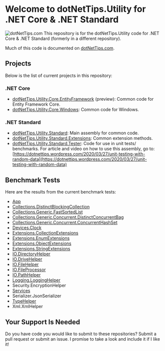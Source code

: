 # Welcome to dotNetTips.Utility for .NET Core & .NET Standard

![dotNetTips.com](https://dotnettips.files.wordpress.com/2020/03/2020-dotnettips.com-logo-earth400.75x.png)
This repository is for the dotNetTips.Utility code for .NET Core & .NET Standard (formerly in a different repository).

Much of this code is documented on <a href="https://dotnettips.wordpress.com/tag/dotnettips-utility/" target="_blank">dotNetTips.com</a>.

## Projects
Below is the list of current projects in this repository:
### .NET Core
*  	[dotNetTips.Utility.Core.EntityFramework][1] (preview): Common code for Entity Framework Core.
*   [dotNetTips.Utility.Core.Windows][2]: Common code for Windows.
### .NET Standard
*   [dotNetTips.Utility.Standard][3]: Main assembly for common code.
*   [dotNetTips.Utility.Standard.Extensions][4]: Common extension methods.
*   [dotNetTips.Utility.Standard.Tester][5]: Code for use in unit tests/ benchmarks. For article and video on how to use this assembly, go to: [https://dotnettips.wordpress.com/2020/03/27/unit-testing-with-random-data](https://dotnettips.wordpress.com/2020/03/27/unit-testing-with-random-data)

## Benchmark Tests
Here are the results from the current benchmark tests:

* [App][6]
* [Collections.DistinctBlockingCollection<T>][7]
* [Collections.Generic.FastSortedList<T>][8]
* [Collections.Generic.Concurrent.DistinctConcurrentBag<T>][9]
* [Collections.Generic.Concurrent.ConcurrentHashSet<T>][10]
* [Devices.Clock][11]
* [Extensions.CollectionExtensions][12]
* [Extensions.EnumExtensions][13]
* [Extensions.ObjectExtensions][14]
* [Extensions.StringExtensions][15]
* [IO.DirectoryHelper][16]
* [IO.DriveHelper][17]
* [IO.FileHelper][18]
* [IO.FileProcessor][19]
* [IO.PathHelper][20]
* [Logging.LoggingHelper][21]
* Security.EncryptionHelper
* [Services][22]
* Serializer.JsonSerializer
* [TypeHelper][23]
* Xml.XmlHelper

## Your Support Is Needed
Do you have code you would like to submit to these repositories? Submit a pull request or submit an issue. I promise to take a look and include it if I like it!

  [1]: https://github.com/RealDotNetDave/dotNetTips.Utility.Core/tree/master/src/Core/dotNetTips.Utility.Core.EntityFramework
  [2]: https://github.com/RealDotNetDave/dotNetTips.Utility.Core/tree/master/src/Core/dotNetTips.Utility.Core.Windows
  [3]: https://github.com/RealDotNetDave/dotNetTips.Utility.Core/tree/master/src/Standard/dotNetTips.Utility.Standard
  [4]: https://github.com/RealDotNetDave/dotNetTips.Utility.Core/tree/master/src/Standard/dotNetTips.Utility.Standard.Extensions
  [5]: https://github.com/RealDotNetDave/dotNetTips.Utility.Core/tree/master/src/Standard/dotNetTips.Utility.Standard.Tester
  [6]: docs%2FBenchmark%20Results%2FdotNetTips.Utility.Benchmarks.AppPerfTestRunner-report-github.md
  [7]: docs%2FBenchmark%20Results%2FdotNetTips.Utility.Benchmarks.Collections.Concurrent.DistinctBlockingCollectionPerfTestRunner-report-github.md
  [8]: docs%2FBenchmark%20Results%2FdotNetTips.Utility.Benchmarks.Collections.Concurrent.FastSortedListPerfTestRunner-report-github.md
  [9]: docs%2FBenchmark%20Results%2FdotNetTips.Utility.Benchmarks.Collections.Concurrent.ConcurrentDistinctConcurrentBagPerfTestRunner-report-github.md
  [10]: docs%2FBenchmark%20Results%2FdotNetTips.Utility.Benchmarks.Collections.Concurrent.ConcurrentHashSetPerfTestRunner-report-github.md
  [11]: docs%2FBenchmark%20Results%2FdotNetTips.Utility.Benchmarks.Devices.ClockPerfTestRunner-report-github.md
  [12]: docs%2FBenchmark%20Results%2FdotNetTips.Utility.Benchmarks.Extensions.CollectionExtensionsPerfTestRunner-report-github.md
  [13]: docs%2FBenchmark%20Results%2FdotNetTips.Utility.Benchmarks.Extensions.EnumExtensionsPerfTestRunner-report-github.md
  [14]: docs%2FBenchmark%20Results%2FdotNetTips.Utility.Benchmarks.Extensions.ObjectExtensionsPerfTestRunner-report-github.md
  [15]: docs%2FBenchmark%20Results%2FdotNetTips.Utility.Benchmarks.Extensions.StringExtensionsPerfTestRunner-report-github.md
  [16]: docs%2FBenchmark%20Results%2FdotNetTips.Utility.Benchmarks.IO.DirectoryHelperPerfTestRunner-report-github.md
  [17]: docs%2FBenchmark%20Results%2FdotNetTips.Utility.Benchmarks.IO.DriveHelperPerfTestRunner-report-github.md
  [18]: docs%2FBenchmark%20Results%2FdotNetTips.Utility.Benchmarks.IO.FileHelperPerfTestRunner-report-github.md
  [19]: docs%2FBenchmark%20Results%2FdotNetTips.Utility.Benchmarks.IO.FileProcessorPerfTestRunner-report-github.md
  [20]: docs%2FBenchmark%20Results%2FdotNetTips.Utility.Benchmarks.IO.PathHelperPerfTestRunner-report-github.md
  [21]: docs%2FBenchmark%20Results%2FdotNetTips.Utility.Benchmarks.Logging.LoggingHelperPerfTestRunner-report-github.md
  [22]: docs%2FBenchmark%20Results%2FdotNetTips.Utility.Benchmarks.ServicesPerfTestRunner-report-github.md
  [23]: docs%2FBenchmark%20Results%2FdotNetTips.Utility.Benchmarks.TypeHelperPerfTestRunner-report-github.md
